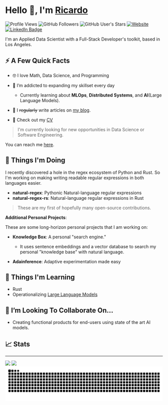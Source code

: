 # Hello 👋, I'm [Ricardo](https://ricardoruiz.site/?source=github_readme)

![Profile Views](https://komarev.com/ghpvc/?username=xRSquared&color=blue&style=flat)
![GitHub Followers](https://img.shields.io/github/followers/xRSquared?style=social)
![GitHub User's Stars](https://img.shields.io/github/stars/xRSquared?affiliations=OWNER&style=social)
[![Website](https://img.shields.io/website?down_message=offline&url=https%3A%2F%2Fwww.ricardoruiz.site)](https://ricardoruiz.site/?source=github_readme)
[![LinkedIn Badge](https://img.shields.io/badge/LinkedIn-0077B5?style=plastic-flat&logo=linkedin&logoColor=white)](https://www.linkedin.com/in/ricardo--ruiz/)

I'm an Applied Data Scientist with a Full-Stack Developer's toolkit,
based in Los Angeles.

## ⚡️ A Few Quick Facts

- 🤓 I love Math, Data Science, and Programming

- 🧠 I’m addicted to expanding my skillset every day

  - Currently learning about **MLOps**, **Distributed Systems**,
    and **AI**(Large Language Models).

- 📝 I ~~regularly~~ write articles on [my blog](https://ricardoruiz.site/blog).

- 📕 Check out my [CV](https://ricardoruiz.site/cv/CV_Ricardo_Ruiz.pdf)

> I'm currently looking for new opportunities in Data Science or Software Engineering.

You can reach me [here](https://ricardoruiz.site/contact).

## 👷 Things I'm Doing

I recently discovered a hole in the regex ecosystem of Python and Rust.
So I'm working on making writing readable regular expressions in both languages easier.

- **natural-regex**: Pythonic Natural-language regular expressions
- **natural-regex-rs**: Natural-language regular expressions in Rust

> These are my first of hopefully many open-source contributions.

**Additional Personal Projects**:

These are some long-horizon personal projects that I am working on:

- **Knowledge Box**: A personal "search engine."

  - It uses sentence embeddings and a vector database to search
    my personal "knowledge base" with natural language.

- **Adainference**: Adaptive experimentation made easy

## 🧠 Things I'm Learning

- Rust
- Operationalizing [Large Language Models](https://en.wikipedia.org/wiki/Large_language_model)

## 🤝 I’m Looking To Collaborate On…

- Creating functional products for end-users using state of the art AI models.

## 📈 Stats

______________________________________________________________________

<picture>
    <source 
      srcset="https://github-readme-stats-xrsquared.vercel.app/api?username=xRSquared&count_private=true&show_icons=true&include_private=true&theme=github_dark"
      media="(prefers-color-scheme: dark)"
    />
    <source
      srcset="https://github-readme-stats-xrsquared.vercel.app/api?username=xRSquared&count_private=true&include_private=true&show_icons=true"
      media="(prefers-color-scheme: light), (prefers-color-scheme: no-preference)"
    />
    <img src="https://github-readme-stats-xrsquared.vercel.app/api?username=xRSquared&count_private=true&include_private=true&show_icons=true" />
</picture>

<picture>
    <source 
      srcset="https://github-readme-stats-xrsquared.vercel.app/api/top-langs/?username=xRSquared&hide=jupyter+notebook&layout=compact&langs_count=8&size_weight=0.5&count_weight=0.5&theme=github_dark"
      media="(prefers-color-scheme: dark)"
    />
    <source
      srcset="https://github-readme-stats-xrsquared.vercel.app/api/top-langs/?username=xRSquared&hide=jupyter+notebook&layout=compact&langs_count=8&size_weight=0.5&count_weight=0.5"
      media="(prefers-color-scheme: light), (prefers-color-scheme: no-preference)"
    />
    <img src="https://github-readme-stats-xrsquared.vercel.app/api/top-langs/?username=xRSquared&hide=jupyter+notebook&layout=compact&langs_count=8&size_weight=0.5&count_weight=0.5" />
</picture>

<picture>
  <source media="(prefers-color-scheme: dark)" srcset="https://github.com/xRSquared/xRSquared/blob/output/github-snake-dark.svg" />
  <source media="(prefers-color-scheme: light)" srcset="https://github.com/xRSquared/xRSquared/blob/output/github-snake.svg" />
  <img alt="github-snake" src="github-snake.svg" />
</picture>
